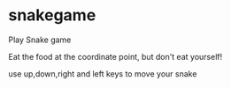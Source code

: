 # snakegame

Play Snake game

Eat the food at the coordinate point, but don't eat yourself!

use up,down,right and left keys to move your snake

